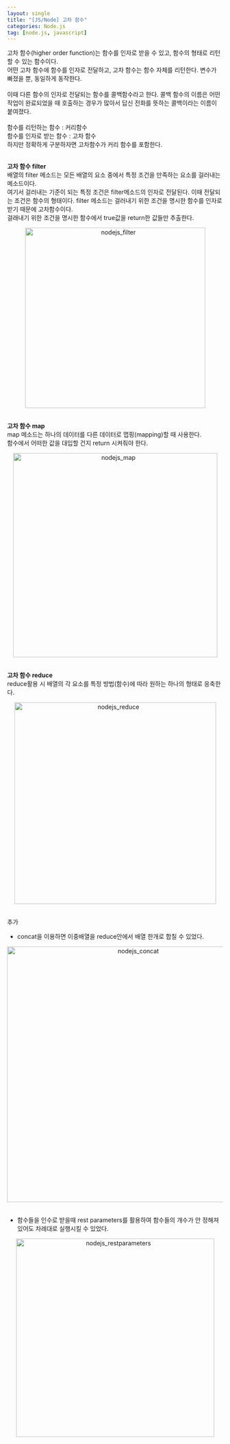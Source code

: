 ```yaml
---
layout: single
title: "[JS/Node] 고차 함수"
categories: Node.js
tag: [node.js, javascript]
---
```


고차 함수(higher order function)는 함수를 인자로 받을 수 있고, 함수의 형태로 리턴할 수 있는 함수이다.<br>
어떤 고차 함수에 함수를 인자로 전달하고, 고차 함수는 함수 자체를 리턴한다. 변수가 빠졌을 뿐, 동일하게 동작한다.<br>
<br>
이때 다른 함수의 인자로 전달되는 함수를 콜백함수라고 한다. 콜백 함수의 이름은 어떤 작업이 완료되었을 때 호출하는 경우가 많아서 답신 전화를 뜻하는 콜백이라는 이름이 붙여졌다.<br>
<br>
함수를 리턴하는 함수 : 커리함수<br>
함수를 인자로 받는 함수 : 고차 함수<br>
하지만 정확하게 구분하자면 고차함수가 커리 함수를 포함한다.<br>
<br>

**고차 함수 filter**<br>
배열의 filter 메소드는 모든 배열의 요소 중에서 특정 조건을 만족하는 요소를 걸러내는 메소드이다.<br>
여기서 걸러내는 기준이 되는 특정 조건은 filter메소드의 인자로 전달된다. 이때 전달되는 조건은 함수의 형태이다. filter 메소드는 걸러내기 위한 조건을 명시한 함수를 인자로 받기 때문에 고차함수이다.<br>
걸래내기 위한 조건을 명시한 함수에서 true값을 return한 값들만 추출한다.<br>
<center><img width="421" alt="nodejs_filter" src="https://user-images.githubusercontent.com/72719325/178777310-5e0dbc3b-2fd0-46fe-a536-fb01d8490be5.png"></center><br>

**고차 함수 map**<br>
map 메소드는 하나의 데이터를 다른 데이터로 맵핑(mapping)할 때 사용한다.<br>
함수에서 어떠한 값을 대입할 건지 return 시켜줘야 한다.<br>
<center>
<img width="477" alt="nodejs_map" src="https://user-images.githubusercontent.com/72719325/178777313-5b081d29-90ba-45c5-8633-d32d65b47055.png"></center><br>

**고차 함수 reduce**<br>
reduce활용  시 배열의 각 요소를 특정 방법(함수)에 따라 원하는 하나의 형태로 응축한다.<br>
<center>
<img width="471" alt="nodejs_reduce" src="https://user-images.githubusercontent.com/72719325/178777318-bde1c31b-1c67-4014-b47a-8e7848e0dcde.png"></center><br>

추가<br>
- concat을 이용하면 이중배열을 reduce안에서 배열 한개로 합칠 수 있었다.<br>
<center>
<img width="597" alt="nodejs_concat" src="https://user-images.githubusercontent.com/72719325/178777291-bbf277a6-4913-4f9f-9034-f09dbc79936a.png"></center><br>

- 함수들을 인수로 받을때 rest parameters를 활용하여 함수들의 개수가 안 정해져 있어도 차례대로 실행시킬 수 있었다.<br>
<center>
<img width="463" alt="nodejs_restparameters" src="https://user-images.githubusercontent.com/72719325/178777322-23a864a5-32ac-4e34-98ee-8df9b4f314ab.png"></center><br>
 